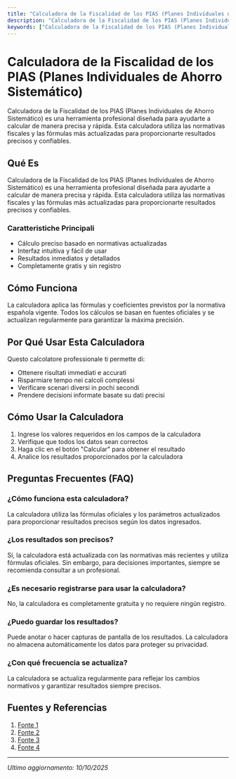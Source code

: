 ```yaml
---
title: "Calculadora de la Fiscalidad de los PIAS (Planes Individuales de Ahorro Sistemático)"
description: "Calculadora de la Fiscalidad de los PIAS (Planes Individuales de Ahorro Sistemático) es una herramienta profesional diseñada para ayudarte a calcular de manera precisa y rápida. Esta calculadora utiliza las normativas fiscales y las fórmulas más actualizadas para proporcionarte resultados precisos y confiables."
keywords: ["Calculadora de la Fiscalidad de los PIAS (Planes Individuales de Ahorro Sistemático)", "calcolatore", "calcolo online"]
---
```


# Calculadora de la Fiscalidad de los PIAS (Planes Individuales de Ahorro Sistemático)

Calculadora de la Fiscalidad de los PIAS (Planes Individuales de Ahorro Sistemático) es una herramienta profesional diseñada para ayudarte a calcular de manera precisa y rápida. Esta calculadora utiliza las normativas fiscales y las fórmulas más actualizadas para proporcionarte resultados precisos y confiables.

## Qué Es

Calculadora de la Fiscalidad de los PIAS (Planes Individuales de Ahorro Sistemático) es una herramienta profesional diseñada para ayudarte a calcular de manera precisa y rápida. Esta calculadora utiliza las normativas fiscales y las fórmulas más actualizadas para proporcionarte resultados precisos y confiables.

### Caratteristiche Principali

- Cálculo preciso basado en normativas actualizadas
- Interfaz intuitiva y fácil de usar
- Resultados inmediatos y detallados
- Completamente gratis y sin registro

## Cómo Funciona

La calculadora aplica las fórmulas y coeficientes previstos por la normativa española vigente. Todos los cálculos se basan en fuentes oficiales y se actualizan regularmente para garantizar la máxima precisión.

## Por Qué Usar Esta Calculadora

Questo calcolatore professionale ti permette di:

- Ottenere risultati immediati e accurati
- Risparmiare tempo nei calcoli complessi
- Verificare scenari diversi in pochi secondi
- Prendere decisioni informate basate su dati precisi

## Cómo Usar la Calculadora

1. Ingrese los valores requeridos en los campos de la calculadora
2. Verifique que todos los datos sean correctos
3. Haga clic en el botón "Calcular" para obtener el resultado
4. Analice los resultados proporcionados por la calculadora

## Preguntas Frecuentes (FAQ)

### ¿Cómo funciona esta calculadora?

La calculadora utiliza las fórmulas oficiales y los parámetros actualizados para proporcionar resultados precisos según los datos ingresados.

### ¿Los resultados son precisos?

Sí, la calculadora está actualizada con las normativas más recientes y utiliza fórmulas oficiales. Sin embargo, para decisiones importantes, siempre se recomienda consultar a un profesional.

### ¿Es necesario registrarse para usar la calculadora?

No, la calculadora es completamente gratuita y no requiere ningún registro.

### ¿Puedo guardar los resultados?

Puede anotar o hacer capturas de pantalla de los resultados. La calculadora no almacena automáticamente los datos para proteger su privacidad.

### ¿Con qué frecuencia se actualiza?

La calculadora se actualiza regularmente para reflejar los cambios normativos y garantizar resultados siempre precisos.

## Fuentes y Referencias

1. [Fonte 1](https://www.bankinter.com/blog/finanzas-personales/pias-ahorro-inversion-jubilacion)
2. [Fonte 2](https://www.mapfre.es/ahorro-inversion/ahorro/seguros-pias/)
3. [Fonte 3](https://www.bbva.es/personas/productos/seguros-ahorro/plan-individual-ahorro-sistematico-pias.html)
4. [Fonte 4](https://www.bancsabadell.com/bsnacional/es/particulares/jubilacion/plan-individual-de-ahorro-sistematico-pias/)

---

*Ultimo aggiornamento: 10/10/2025*
